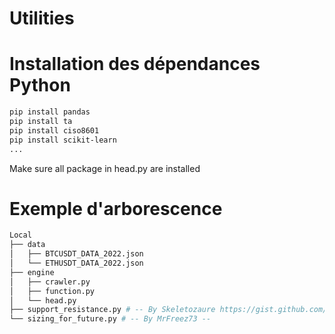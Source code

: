 # Utilities
# Installation des dépendances Python
```bash
pip install pandas
pip install ta
pip install ciso8601
pip install scikit-learn
...
```
Make sure all package in head.py are installed

# Exemple d'arborescence
```bash
Local
├── data
│   ├── BTCUSDT_DATA_2022.json
│   └── ETHUSDT_DATA_2022.json
├── engine
│   ├── crawler.py
│   ├── function.py
│   └── head.py
├── support_resistance.py # -- By Skeletozaure https://gist.github.com/skeletozaure --
└── sizing_for_future.py # -- By MrFreez73 --
```